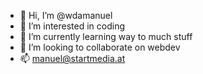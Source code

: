 - 👋 Hi, I’m @wdamanuel
- 👀 I’m interested in coding
- 🌱 I’m currently learning way to much stuff
- 💞️ I’m looking to collaborate on webdev
- 📫 manuel@startmedia.at

<!---
wdamanuel/wdamanuel is a ✨ special ✨ repository because its `README.md` (this file) appears on your GitHub profile.
You can click the Preview link to take a look at your changes.
--->
